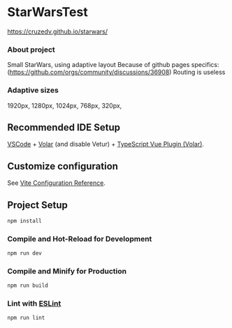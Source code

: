 # StarWarsTest
https://cruzedv.github.io/starwars/
### About project ###
Small StarWars, using adaptive layout
Because of github pages specifics: (https://github.com/orgs/community/discussions/36908)
Routing is useless
### Adaptive sizes ###
1920px,
1280px,
1024px,
768px,
320px,
## Recommended IDE Setup

[VSCode](https://code.visualstudio.com/) + [Volar](https://marketplace.visualstudio.com/items?itemName=Vue.volar) (and disable Vetur) + [TypeScript Vue Plugin (Volar)](https://marketplace.visualstudio.com/items?itemName=Vue.vscode-typescript-vue-plugin).

## Customize configuration

See [Vite Configuration Reference](https://vitejs.dev/config/).

## Project Setup

```sh
npm install
```

### Compile and Hot-Reload for Development

```sh
npm run dev
```

### Compile and Minify for Production

```sh
npm run build
```

### Lint with [ESLint](https://eslint.org/)

```sh
npm run lint
```


